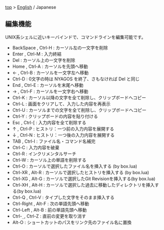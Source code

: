 [top](../readme_ja.md) &gt; [English](./03-Readline_en.md) / Japanese

## 編集機能

UNIX系シェルに近いキーバインドで、コマンドラインを編集可能です。

* BackSpace , Ctrl-H : カーソル左の一文字を削除
* Enter , Ctrl-M     : 入力終結
* Del                : カーソル上の一文字を削除
* Home , Ctrl-A      : カーソルを先頭へ移動
* ← , Ctrl-B        : カーソルを一文字左へ移動
* Ctrl-D             : 0文字の時は NYAGOS を終了、さもなければ Del と同じ
* End , Ctrl-E       : カーソルを末尾へ移動
* → , Ctrl-F        : カーソルを一文字右へ移動
* Ctrl-K             : カーソル以降の文字を全て削除し、クリップボードへコピー
* Ctrl-L             : 画面をクリアして、入力した内容を再表示
* Ctrl-U             : カーソルまでの文字を全て削除し、クリップボードへコピー
* Ctrl-Y             : クリップボードの内容を貼り付ける
* Esc , Ctrl-[       : 入力内容を全て削除する
* ↑ , Ctrl-P        : ヒストリ：一つ前の入力内容を展開する
* ↓ , Ctrl-N        : ヒストリ：一つ後の入力内容を展開する
* TAB , Ctrl-I       : ファイル名・コマンド名補完
* Ctrl-C             : 入力内容を破棄
* Ctrl-R             : インクリメンタルサーチ
* Ctrl-W             : カーソル上の単語を削除する
* Ctrl-O             : カーソルで選択したファイル名を挿入する (by box.lua)
* Ctrl-XR , Alt-R    : カーソルで選択したヒストリを挿入する (by box.lua)
* Ctrl-XG , Alt-G    : カーソルで選択したGit Revisionを挿入する(by box.lua)
* Ctrl-XH , Alt-H    : カーソルで選択した過去に移動したディレクトリを挿入する(by box.lua)
* Ctrl-Q , Ctrl-V    : タイプした文字をそのまま挿入する
* Ctrl-Right , Alt-F : 次の単語先頭へ移動
* Ctrl-Left , Alt-B  : 前の単語先頭へ移動
* Ctrl-`_`, Ctrl-Z   : 直前の変更を取り消す
* Alt-O              : ショートカットのパスをリンク先のファイル名に置換

<!-- set:fenc=utf8: -->

